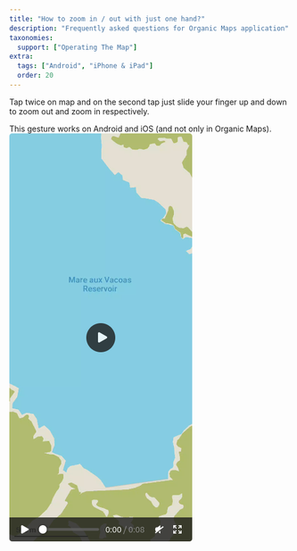 ```yaml
---
title: "How to zoom in / out with just one hand?"
description: "Frequently asked questions for Organic Maps application"
taxonomies:
  support: ["Operating The Map"]
extra:
  tags: ["Android", "iPhone & iPad"]
  order: 20
---
```


Tap twice on map and on the second tap just slide your finger up and down to zoom out and zoom in respectively.

This gesture works on Android and iOS (and not only in Organic Maps).  
![Zoom in out on map](image26.png)
